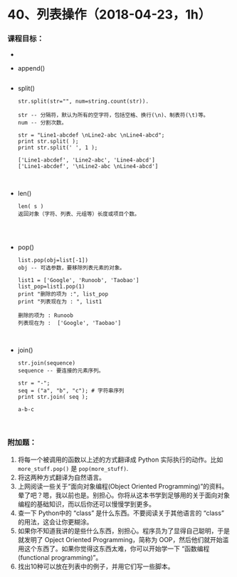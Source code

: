 # 40、列表操作（2018-04-23，1h）



### 课程目标：

* ​









* append()

  ```

  ```

* split()

  ```
  str.split(str="", num=string.count(str)).

  str -- 分隔符，默认为所有的空字符，包括空格、换行(\n)、制表符(\t)等。
  num -- 分割次数。

  str = "Line1-abcdef \nLine2-abc \nLine4-abcd";
  print str.split( );
  print str.split(' ', 1 );

  ['Line1-abcdef', 'Line2-abc', 'Line4-abcd']
  ['Line1-abcdef', '\nLine2-abc \nLine4-abcd']
  ```

  ​

* len()

  ```
  len( s )
  返回对象（字符、列表、元组等）长度或项目个数。


  ```

  ​

* pop()

  ```
  list.pop(obj=list[-1])
  obj -- 可选参数，要移除列表元素的对象。 

  list1 = ['Google', 'Runoob', 'Taobao']
  list_pop=list1.pop(1)
  print "删除的项为 :", list_pop
  print "列表现在为 : ", list1

  删除的项为 : Runoob
  列表现在为 :  ['Google', 'Taobao']
  ```

  ​

* join()

  ```
  str.join(sequence)
  sequence -- 要连接的元素序列。

  str = "-";
  seq = ("a", "b", "c"); # 字符串序列
  print str.join( seq );

  a-b-c
  ```

  ​



### 附加题：

1. 将每一个被调用的函数以上述的方式翻译成 Python 实际执行的动作。比如`more_stuff.pop()` 是 `pop(more_stuff)`.
2. 将这两种方式翻译为自然语言。
3. 上网阅读一些关于“面向对象编程(Object Oriented Programming)”的资料。晕了吧？嗯，我以前也是。别担心。你将从这本书学到足够用的关于面向对象编程的基础知识，而以后你还可以慢慢学到更多。
4. 查一下 Python中的 “class” 是什么东西。不要阅读关于其他语言的 “class” 的用法，这会让你更糊涂。
5. 如果你不知道我讲的是些什么东西，别担心。程序员为了显得自己聪明，于是就发明了 Opject Oriented Programming，简称为 OOP，然后他们就开始滥用这个东西了。如果你觉得这东西太难，你可以开始学一下 “函数编程(functional programming)”。
6. 找出10种可以放在列表中的例子，并用它们写一些脚本。